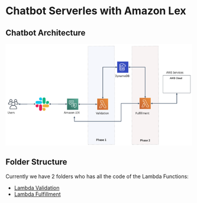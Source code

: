 # Chatbot Serverles with Amazon Lex

## Chatbot Architecture

![Chatbot Architecture](https://github.com/czam01/chatbot-serverles-lex/blob/master/chatbot_architecture.png)

## Folder Structure

Currently we have 2 folders who has all the code of the Lambda Functions: 

*  [Lambda Validation](https://github.com/czam01/chatbot-serverles-lex/tree/master/LambdaValidations)
*  [Lambda Fulfillment](https://github.com/czam01/chatbot-serverles-lex/tree/master/lambdaFulfillment)



